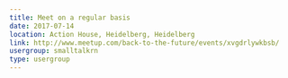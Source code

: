 ```yaml
---
title: Meet on a regular basis
date: 2017-07-14
location: Action House, Heidelberg, Heidelberg
link: http://www.meetup.com/back-to-the-future/events/xvgdrlywkbsb/
usergroup: smalltalkrn
type: usergroup
---
```

